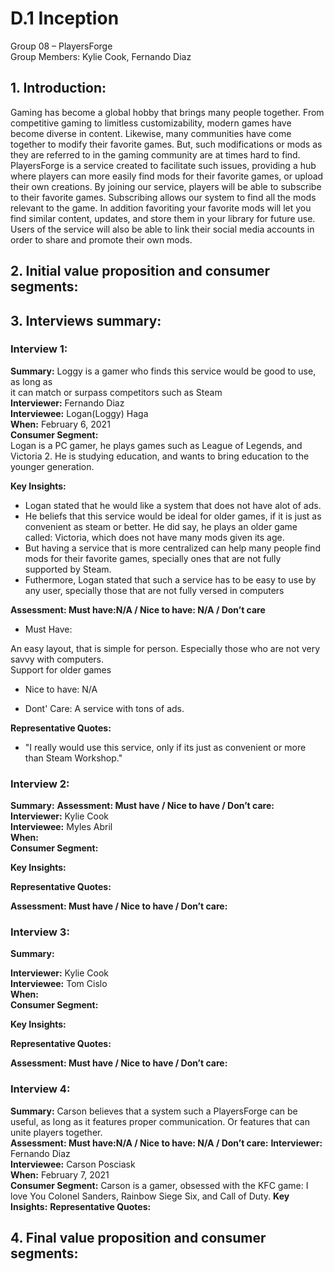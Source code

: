 # D.1 Inception

Group 08 – PlayersForge\
Group Members: Kylie Cook, Fernando Diaz

## 1. Introduction:

Gaming has become a global hobby that brings many people together. From competitive gaming to limitless customizability, modern games have
become diverse in content. Likewise, many communities have come together to modify their favorite games. But, such modifications or mods as
they are referred to in the gaming community are at times hard to find. PlayersForge is a service created to facilitate such issues, providing
a hub where players can more easily find mods for their favorite games, or upload their own creations. By joining our service, players will
be able to subscribe to their favorite games. Subscribing allows our system to find all the mods relevant to the game. In addition favoriting your
favorite mods will let you find similar content, updates, and store them in your library for future use. Users of the service will also be able to link
their social media accounts in order to share and promote their own mods.


## 2. Initial value proposition and consumer segments:


## 3. Interviews summary:


### Interview 1: 

**Summary:** Loggy is a gamer who finds this service would be good to use, as long as\
it can match or surpass competitors such as Steam\
**Interviewer:** Fernando Diaz\
**Interviewee:** Logan(Loggy) Haga\
**When:** February 6, 2021\
**Consumer Segment:**\
Logan is a PC gamer, he plays games such as League of Legends, and Victoria 2.
He is studying education, and wants to bring education to the younger generation.

**Key Insights:**
- Logan stated that he would like a system that does not have alot of ads.
- He beliefs that this service would be ideal for older games, if it is just as
convenient as steam or better. He did say, he plays an older game called:
Victoria, which does not have many mods given its age.
- But having a service that is more centralized can help many people find mods
for their favorite games, specially ones that are not fully supported by Steam.
- Futhermore, Logan stated that such a service has to be easy to use by any
user, specially those that are not fully versed in computers

**Assessment: Must have:N/A / Nice to have: N/A / Don’t care**

- Must Have:

An easy layout, that is simple for person. Especially those who are not very savvy with computers.\
Support for older games

- Nice to have:
N/A

- Dont' Care: 
A service with tons of ads. 

**Representative Quotes:**
- "I really would use this service, only if its just as convenient or more than Steam Workshop."

### Interview 2:

**Summary:**
**Assessment: Must have / Nice to have / Don’t care:**
**Interviewer:** Kylie Cook\
**Interviewee:** Myles Abril\
**When:**\
**Consumer Segment:**

**Key Insights:**

**Representative Quotes:**

**Assessment: Must have / Nice to have / Don’t care:**

### Interview 3:

**Summary:**

**Interviewer:** Kylie Cook\
**Interviewee:** Tom Cislo\
**When:**\
**Consumer Segment:**

**Key Insights:**

**Representative Quotes:**

**Assessment: Must have / Nice to have / Don’t care:**

### Interview 4:
**Summary:** Carson believes that a system such a PlayersForge can be useful, as long as it
features proper communication. Or features that can unite players together.  
**Assessment: Must have:N/A / Nice to have: N/A / Don’t care:**
**Interviewer:** Fernando Diaz \
**Interviewee:** Carson Posciask \
**When:** February 7, 2021\
**Consumer Segment:** Carson is a gamer, obsessed with the KFC game: I love You Colonel Sanders, Rainbow Siege Six, and Call of Duty.
**Key Insights:**
**Representative Quotes:**


## 4. Final value proposition and consumer segments:

